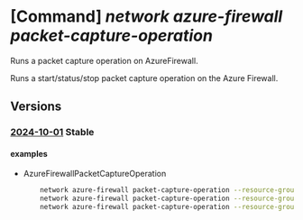 # [Command] _network azure-firewall packet-capture-operation_

Runs a packet capture operation on AzureFirewall.

Runs a start/status/stop packet capture operation on the Azure Firewall.

## Versions

### [2024-10-01](/Resources/mgmt-plane/L3N1YnNjcmlwdGlvbnMve30vcmVzb3VyY2Vncm91cHMve30vcHJvdmlkZXJzL21pY3Jvc29mdC5uZXR3b3JrL2F6dXJlZmlyZXdhbGxzL3t9L3BhY2tldGNhcHR1cmVvcGVyYXRpb24=/2024-10-01.xml) **Stable**

<!-- mgmt-plane /subscriptions/{}/resourcegroups/{}/providers/microsoft.network/azurefirewalls/{}/packetcaptureoperation 2024-10-01 -->

#### examples

- AzureFirewallPacketCaptureOperation
    ```bash
        network azure-firewall packet-capture-operation --resource-group rg1 --azure-firewall-name azureFirewall1 --duration-in-seconds 300 --number-of-packets-to-capture 5000 --sas-url someSASURL --file-name azureFirewallPacketCapture --protocol Any --flags "[{type:syn},{type:fin}]" --filters "[{sources:[20.1.1.0],destinations:[20.1.2.0],destination-ports:[4500]},{sources:[10.1.1.0,10.1.1.1],destinations:[10.1.2.0],destination-ports:[123,80]}]" --operation Start
        network azure-firewall packet-capture-operation --resource-group rg1 --azure-firewall-name azureFirewall1 --operation Status
        network azure-firewall packet-capture-operation --resource-group rg1 --azure-firewall-name azureFirewall1 --operation Stop
    ```
